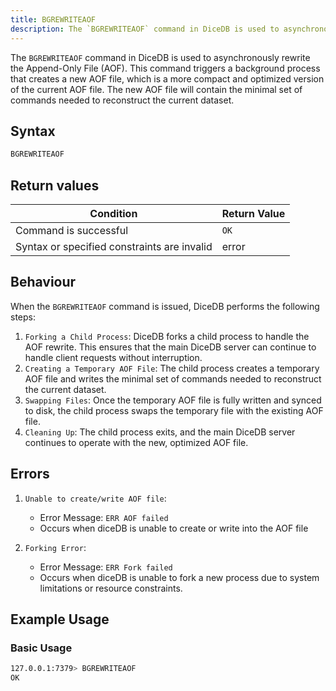```yaml
---
title: BGREWRITEAOF
description: The `BGREWRITEAOF` command in DiceDB is used to asynchronously rewrite the Append-Only File (AOF). This command triggers a background process that creates a new AOF file, which is a more compact and optimized version of the current AOF file. The new AOF file will contain the minimal set of commands needed to reconstruct the current dataset.
---
```


The `BGREWRITEAOF` command in DiceDB is used to asynchronously rewrite the Append-Only File (AOF). This command triggers a background process that creates a new AOF file, which is a more compact and optimized version of the current AOF file. The new AOF file will contain the minimal set of commands needed to reconstruct the current dataset.

## Syntax

```bash
BGREWRITEAOF
```

## Return values

| Condition                                   | Return Value |
| ------------------------------------------- | ------------ |
| Command is successful                       | `OK`         |
| Syntax or specified constraints are invalid | error        |

## Behaviour

When the `BGREWRITEAOF` command is issued, DiceDB performs the following steps:

1. `Forking a Child Process`: DiceDB forks a child process to handle the AOF rewrite. This ensures that the main DiceDB server can continue to handle client requests without interruption.
2. `Creating a Temporary AOF File`: The child process creates a temporary AOF file and writes the minimal set of commands needed to reconstruct the current dataset.
3. `Swapping Files`: Once the temporary AOF file is fully written and synced to disk, the child process swaps the temporary file with the existing AOF file.
4. `Cleaning Up`: The child process exits, and the main DiceDB server continues to operate with the new, optimized AOF file.

## Errors

1. `Unable to create/write AOF file`:

   - Error Message: `ERR AOF failed`
   - Occurs when diceDB is unable to create or write into the AOF file

2. `Forking Error`:

   - Error Message: `ERR Fork failed`
   - Occurs when diceDB is unable to fork a new process due to system limitations or resource constraints.

## Example Usage

### Basic Usage

```bash
127.0.0.1:7379> BGREWRITEAOF
OK
```
